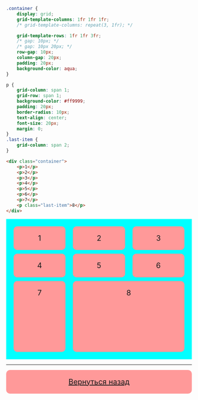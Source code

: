 ```css
.container {
    display: grid;
    grid-template-columns: 1fr 1fr 1fr;
    /* grid-template-columns: repeat(3, 1fr); */

    grid-template-rows: 1fr 1fr 3fr;
    /* gap: 10px; */
    /* gap: 10px 20px; */
    row-gap: 10px;
    column-gap: 20px;
    padding: 20px;
    background-color: aqua;
}

p {
    grid-column: span 1;
    grid-row: span 1;
    background-color: #ff9999;
    padding: 20px;
    border-radius: 10px;
    text-align: center;
    font-size: 20px;
    margin: 0;
}
.last-item {
    grid-column: span 2;
}
```
```html
<div class="container">
    <p>1</p>
    <p>2</p>
    <p>3</p>
    <p>4</p>
    <p>5</p>
    <p>6</p>
    <p>7</p>
    <p class="last-item">8</p>
</div>
```


<style>
    .container {
    display: grid;
    grid-template-columns: 1fr 1fr 1fr;
    /* grid-template-columns: repeat(3, 1fr); */

    grid-template-rows: 1fr 1fr 3fr;
    /* gap: 10px; */
    /* gap: 10px 20px; */
    row-gap: 10px;
    column-gap: 20px;
    padding: 20px;
    background-color: aqua;
}

p {
    grid-column: span 1;
    grid-row: span 1;
    background-color: #ff9999;
    padding: 20px;
    border-radius: 10px;
    text-align: center;
    font-size: 20px;
    margin: 0;
}
.last-item {
    grid-column: span 2;
}
</style>
<div class="container">
    <p>1</p>
    <p>2</p>
    <p>3</p>
    <p>4</p>
    <p>5</p>
    <p>6</p>
    <p>7</p>
    <p class="last-item">8</p>
</div>

---

[Вернуться назад](/Theory/Grid.md)